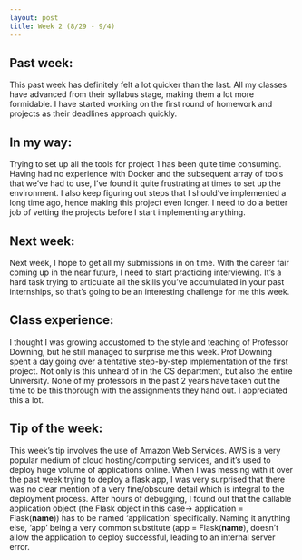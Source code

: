 ```yaml
---
layout: post
title: Week 2 (8/29 - 9/4)
---
```

## Past week:
This past week has definitely felt a lot quicker than the last. All my classes have advanced from their syllabus stage, making them a lot more formidable. I have started working on the first round of homework and projects as their deadlines approach quickly. 

## In my way:
Trying to set up all the tools for project 1 has been quite time consuming. Having had no experience with Docker and the subsequent array of tools that we’ve had to use, I’ve found it quite frustrating at times to set up the environment. I also keep figuring out steps that I should’ve implemented a long time ago, hence making this project even longer. I need to do a better job of vetting the projects before I start implementing anything.

## Next week:
Next week, I hope to get all my submissions in on time. With the career fair coming up in the near future, I need to start practicing interviewing. It’s a hard task trying to articulate all the skills you’ve accumulated in your past internships, so that’s going to be an interesting challenge for me this week.

## Class experience:
I thought I was growing accustomed to the style and teaching of Professor Downing, but he still managed to surprise me this week. Prof Downing spent a day going over a tentative step-by-step implementation of the first project. Not only is this unheard of in the CS department, but also the entire University. None of my professors in the past 2 years have taken out the time to be this thorough with the assignments they hand out. I appreciated this a lot.

## Tip of the week:
This week’s tip involves the use of Amazon Web Services. AWS is a very popular medium of cloud hosting/computing services, and it’s used to deploy huge volume of applications online. When I was messing with it over the past week trying to deploy a flask app, I was very surprised that there was no clear mention of a very fine/obscure detail which is integral to the deployment process. After hours of debugging, I found out that the callable application object (the Flask object in this case-> application = Flask(__name__)) has to be named ‘application’ specifically. Naming it anything else, ‘app’ being a very common substitute (app = Flask(__name__), doesn’t allow the application to deploy successful, leading to an internal server error.
